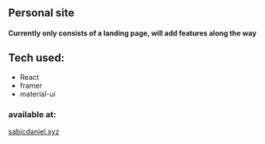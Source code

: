 ## Personal site

#### Currently only consists of a landing page, will add features along the way

## Tech used: 
- React
- framer
- material-ui

### available at:
[sabicdaniel.xyz](sabicdaniel.xyz)
